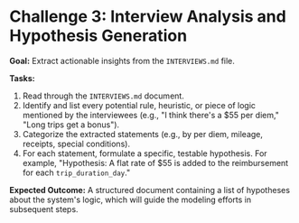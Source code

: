 # Challenge 3: Interview Analysis and Hypothesis Generation

**Goal:** Extract actionable insights from the `INTERVIEWS.md` file.

**Tasks:**
1.  Read through the `INTERVIEWS.md` document.
2.  Identify and list every potential rule, heuristic, or piece of logic mentioned by the interviewees (e.g., "I think there's a $55 per diem," "Long trips get a bonus").
3.  Categorize the extracted statements (e.g., by per diem, mileage, receipts, special conditions).
4.  For each statement, formulate a specific, testable hypothesis. For example, "Hypothesis: A flat rate of $55 is added to the reimbursement for each `trip_duration_day`."

**Expected Outcome:** A structured document containing a list of hypotheses about the system's logic, which will guide the modeling efforts in subsequent steps. 